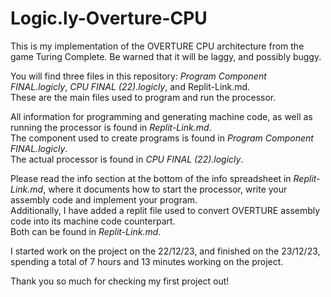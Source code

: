 # Logic.ly-Overture-CPU

This is my implementation of the OVERTURE CPU architecture from the game Turing Complete.
Be warned that it will be laggy, and possibly buggy.

You will find three files in this repository: *Program Component FINAL.logicly*, *CPU FINAL (22).logicly*, and Replit-Link.md.  
These are the main files used to program and run the processor.

All information for programming and generating machine code, as well as running the processor is found in *Replit-Link.md*.  
The component used to create programs is found in *Program Component FINAL.logicly*.  
The actual processor is found in *CPU FINAL (22).logicly*.  

Please read the info section at the bottom of the info spreadsheet in *Replit-Link.md*, where it documents how to start the processor, write your assembly code and implement your program.  
Additionally, I have added a replit file used to convert OVERTURE assembly code into its machine code counterpart.  
Both can be found in *Replit-Link.md*.

I started work on the project on the 22/12/23, and finished on the 23/12/23, spending a total of 7 hours and 13 minutes working on the project.  

Thank you so much for checking my first project out!
